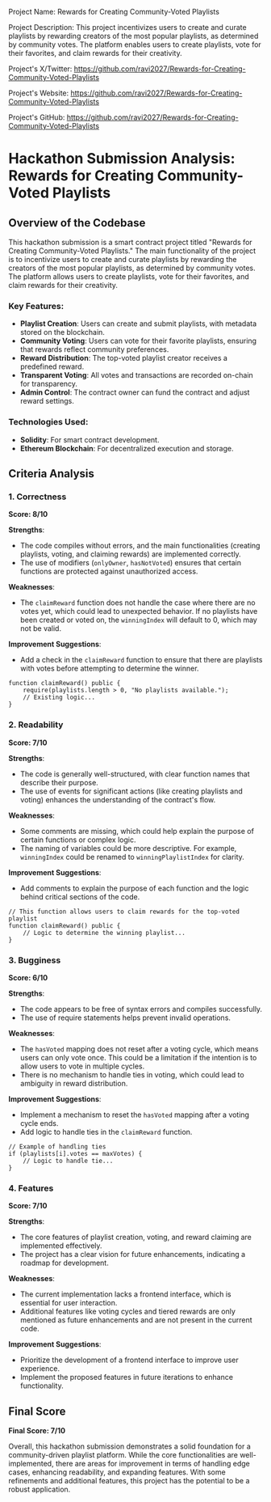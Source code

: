 
Project Name: Rewards for Creating Community-Voted Playlists


Project Description: This project incentivizes users to create and curate playlists by rewarding creators of the most popular playlists, as determined by community votes. The platform enables users to create playlists, vote for their favorites, and claim rewards for their creativity.


Project's X/Twitter: https://github.com/ravi2027/Rewards-for-Creating-Community-Voted-Playlists


Project's Website: https://github.com/ravi2027/Rewards-for-Creating-Community-Voted-Playlists


Project's GitHub: https://github.com/ravi2027/Rewards-for-Creating-Community-Voted-Playlists






# Hackathon Submission Analysis: Rewards for Creating Community-Voted Playlists

## Overview of the Codebase

This hackathon submission is a smart contract project titled "Rewards for Creating Community-Voted Playlists." The main functionality of the project is to incentivize users to create and curate playlists by rewarding the creators of the most popular playlists, as determined by community votes. The platform allows users to create playlists, vote for their favorites, and claim rewards for their creativity. 

### Key Features:
- **Playlist Creation**: Users can create and submit playlists, with metadata stored on the blockchain.
- **Community Voting**: Users can vote for their favorite playlists, ensuring that rewards reflect community preferences.
- **Reward Distribution**: The top-voted playlist creator receives a predefined reward.
- **Transparent Voting**: All votes and transactions are recorded on-chain for transparency.
- **Admin Control**: The contract owner can fund the contract and adjust reward settings.

### Technologies Used:
- **Solidity**: For smart contract development.
- **Ethereum Blockchain**: For decentralized execution and storage.

## Criteria Analysis

### 1. Correctness
**Score: 8/10**

**Strengths**: 
- The code compiles without errors, and the main functionalities (creating playlists, voting, and claiming rewards) are implemented correctly.
- The use of modifiers (`onlyOwner`, `hasNotVoted`) ensures that certain functions are protected against unauthorized access.

**Weaknesses**: 
- The `claimReward` function does not handle the case where there are no votes yet, which could lead to unexpected behavior. If no playlists have been created or voted on, the `winningIndex` will default to 0, which may not be valid.

**Improvement Suggestions**: 
- Add a check in the `claimReward` function to ensure that there are playlists with votes before attempting to determine the winner.

```solidity
function claimReward() public {
    require(playlists.length > 0, "No playlists available.");
    // Existing logic...
}
```

### 2. Readability
**Score: 7/10**

**Strengths**: 
- The code is generally well-structured, with clear function names that describe their purpose.
- The use of events for significant actions (like creating playlists and voting) enhances the understanding of the contract's flow.

**Weaknesses**: 
- Some comments are missing, which could help explain the purpose of certain functions or complex logic.
- The naming of variables could be more descriptive. For example, `winningIndex` could be renamed to `winningPlaylistIndex` for clarity.

**Improvement Suggestions**: 
- Add comments to explain the purpose of each function and the logic behind critical sections of the code.

```solidity
// This function allows users to claim rewards for the top-voted playlist
function claimReward() public {
    // Logic to determine the winning playlist...
}
```

### 3. Bugginess
**Score: 6/10**

**Strengths**: 
- The code appears to be free of syntax errors and compiles successfully.
- The use of require statements helps prevent invalid operations.

**Weaknesses**: 
- The `hasVoted` mapping does not reset after a voting cycle, which means users can only vote once. This could be a limitation if the intention is to allow users to vote in multiple cycles.
- There is no mechanism to handle ties in voting, which could lead to ambiguity in reward distribution.

**Improvement Suggestions**: 
- Implement a mechanism to reset the `hasVoted` mapping after a voting cycle ends.
- Add logic to handle ties in the `claimReward` function.

```solidity
// Example of handling ties
if (playlists[i].votes == maxVotes) {
    // Logic to handle tie...
}
```

### 4. Features
**Score: 7/10**

**Strengths**: 
- The core features of playlist creation, voting, and reward claiming are implemented effectively.
- The project has a clear vision for future enhancements, indicating a roadmap for development.

**Weaknesses**: 
- The current implementation lacks a frontend interface, which is essential for user interaction.
- Additional features like voting cycles and tiered rewards are only mentioned as future enhancements and are not present in the current code.

**Improvement Suggestions**: 
- Prioritize the development of a frontend interface to improve user experience.
- Implement the proposed features in future iterations to enhance functionality.

## Final Score
**Final Score: 7/10**

Overall, this hackathon submission demonstrates a solid foundation for a community-driven playlist platform. While the core functionalities are well-implemented, there are areas for improvement in terms of handling edge cases, enhancing readability, and expanding features. With some refinements and additional features, this project has the potential to be a robust application.